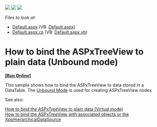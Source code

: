 <!-- default badges list -->
![](https://img.shields.io/endpoint?url=https://codecentral.devexpress.com/api/v1/VersionRange/128563716/13.1.4%2B)
[![](https://img.shields.io/badge/Open_in_DevExpress_Support_Center-FF7200?style=flat-square&logo=DevExpress&logoColor=white)](https://supportcenter.devexpress.com/ticket/details/E2873)
[![](https://img.shields.io/badge/📖_How_to_use_DevExpress_Examples-e9f6fc?style=flat-square)](https://docs.devexpress.com/GeneralInformation/403183)
<!-- default badges end -->
<!-- default file list -->
*Files to look at*:

* [Default.aspx](./CS/WebSite/Default.aspx) (VB: [Default.aspx](./VB/WebSite/Default.aspx))
* [Default.aspx.cs](./CS/WebSite/Default.aspx.cs) (VB: [Default.aspx.vb](./VB/WebSite/Default.aspx.vb))
<!-- default file list end -->
# How to bind the ASPxTreeView to plain data (Unbound mode)
<!-- run online -->
**[[Run Online]](https://codecentral.devexpress.com/e2873/)**
<!-- run online end -->


<p>This sample shows how to bind the ASPxTreeView to data stored in a DataTable. The <a href="http://documentation.devexpress.com/#AspNet/CustomDocument3978"><u>Unbound Mode</u></a> is used for creating ASPxTreeView nodes</p><p>See also:</p><p><a href="https://www.devexpress.com/Support/Center/p/E2872">How to bind the ASPxTreeView to plain data (Virtual mode)</a><br />
<a href="https://www.devexpress.com/Support/Center/p/E2875">How to bind the ASPxTreeView with associated objects or the XpoHierarchicalDataSource </a></p>

<br/>


